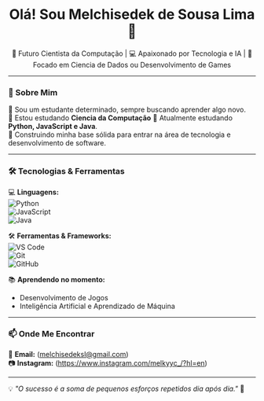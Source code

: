 <h1 align="center">Olá! Sou Melchisedek de Sousa Lima 👋</h1>

<p align="center">
  🚀 Futuro Cientista da Computação | 💻 Apaixonado por Tecnologia e IA | 🎯 Focado em Ciencia de Dados ou Desenvolvimento de Games
</p>

---

### 🧐 Sobre Mim  
🔹 Sou um estudante determinado, sempre buscando aprender algo novo.  
🔹 Estou estudando **Ciencia da Computação** 
🔹 Atualmente estudando **Python, JavaScript e Java**.  
🔹 Construindo minha base sólida para entrar na área de tecnologia e desenvolvimento de software.  

---

### 🛠️ Tecnologias & Ferramentas  
💻 **Linguagens:**  
![Python](https://img.shields.io/badge/-Python-3776AB?style=flat-square&logo=python&logoColor=white)  
![JavaScript](https://img.shields.io/badge/-JavaScript-F7DF1E?style=flat-square&logo=javascript&logoColor=black)  
![Java](https://img.shields.io/badge/-Java-007396?style=flat-square&logo=java&logoColor=white)  

🛠️ **Ferramentas & Frameworks:**  
![VS Code](https://img.shields.io/badge/-VS_Code-007ACC?style=flat-square&logo=visual-studio-code&logoColor=white)  
![Git](https://img.shields.io/badge/-Git-F05032?style=flat-square&logo=git&logoColor=white)  
![GitHub](https://img.shields.io/badge/-GitHub-181717?style=flat-square&logo=github&logoColor=white)  

📚 **Aprendendo no momento:**  
- Desenvolvimento de Jogos
- Inteligência Artificial e Aprendizado de Máquina

---

### 📫 Onde Me Encontrar  
📧 **Email:** (melchisedeksl@gmail.com)    
📷 **Instagram:** (https://www.instagram.com/melkyyc_/?hl=en)

---

💡 *"O sucesso é a soma de pequenos esforços repetidos dia após dia."* 🚀  
